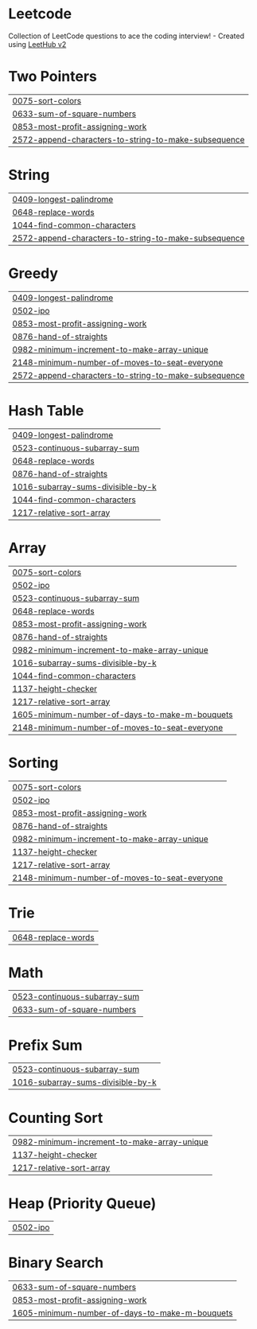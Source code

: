 # Leetcode
Collection of LeetCode questions to ace the coding interview! - Created using [LeetHub v2](https://github.com/arunbhardwaj/LeetHub-2.0)


# Two Pointers
|  |
| ------- |
| [0075-sort-colors](https://github.com/siddhi-bajpai/Leetcode/tree/master/0075-sort-colors) |
| [0633-sum-of-square-numbers](https://github.com/siddhi-bajpai/Leetcode/tree/master/0633-sum-of-square-numbers) |
| [0853-most-profit-assigning-work](https://github.com/siddhi-bajpai/Leetcode/tree/master/0853-most-profit-assigning-work) |
| [2572-append-characters-to-string-to-make-subsequence](https://github.com/siddhi-bajpai/Leetcode/tree/master/2572-append-characters-to-string-to-make-subsequence) |
# String
|  |
| ------- |
| [0409-longest-palindrome](https://github.com/siddhi-bajpai/Leetcode/tree/master/0409-longest-palindrome) |
| [0648-replace-words](https://github.com/siddhi-bajpai/Leetcode/tree/master/0648-replace-words) |
| [1044-find-common-characters](https://github.com/siddhi-bajpai/Leetcode/tree/master/1044-find-common-characters) |
| [2572-append-characters-to-string-to-make-subsequence](https://github.com/siddhi-bajpai/Leetcode/tree/master/2572-append-characters-to-string-to-make-subsequence) |
# Greedy
|  |
| ------- |
| [0409-longest-palindrome](https://github.com/siddhi-bajpai/Leetcode/tree/master/0409-longest-palindrome) |
| [0502-ipo](https://github.com/siddhi-bajpai/Leetcode/tree/master/0502-ipo) |
| [0853-most-profit-assigning-work](https://github.com/siddhi-bajpai/Leetcode/tree/master/0853-most-profit-assigning-work) |
| [0876-hand-of-straights](https://github.com/siddhi-bajpai/Leetcode/tree/master/0876-hand-of-straights) |
| [0982-minimum-increment-to-make-array-unique](https://github.com/siddhi-bajpai/Leetcode/tree/master/0982-minimum-increment-to-make-array-unique) |
| [2148-minimum-number-of-moves-to-seat-everyone](https://github.com/siddhi-bajpai/Leetcode/tree/master/2148-minimum-number-of-moves-to-seat-everyone) |
| [2572-append-characters-to-string-to-make-subsequence](https://github.com/siddhi-bajpai/Leetcode/tree/master/2572-append-characters-to-string-to-make-subsequence) |
# Hash Table
|  |
| ------- |
| [0409-longest-palindrome](https://github.com/siddhi-bajpai/Leetcode/tree/master/0409-longest-palindrome) |
| [0523-continuous-subarray-sum](https://github.com/siddhi-bajpai/Leetcode/tree/master/0523-continuous-subarray-sum) |
| [0648-replace-words](https://github.com/siddhi-bajpai/Leetcode/tree/master/0648-replace-words) |
| [0876-hand-of-straights](https://github.com/siddhi-bajpai/Leetcode/tree/master/0876-hand-of-straights) |
| [1016-subarray-sums-divisible-by-k](https://github.com/siddhi-bajpai/Leetcode/tree/master/1016-subarray-sums-divisible-by-k) |
| [1044-find-common-characters](https://github.com/siddhi-bajpai/Leetcode/tree/master/1044-find-common-characters) |
| [1217-relative-sort-array](https://github.com/siddhi-bajpai/Leetcode/tree/master/1217-relative-sort-array) |
# Array
|  |
| ------- |
| [0075-sort-colors](https://github.com/siddhi-bajpai/Leetcode/tree/master/0075-sort-colors) |
| [0502-ipo](https://github.com/siddhi-bajpai/Leetcode/tree/master/0502-ipo) |
| [0523-continuous-subarray-sum](https://github.com/siddhi-bajpai/Leetcode/tree/master/0523-continuous-subarray-sum) |
| [0648-replace-words](https://github.com/siddhi-bajpai/Leetcode/tree/master/0648-replace-words) |
| [0853-most-profit-assigning-work](https://github.com/siddhi-bajpai/Leetcode/tree/master/0853-most-profit-assigning-work) |
| [0876-hand-of-straights](https://github.com/siddhi-bajpai/Leetcode/tree/master/0876-hand-of-straights) |
| [0982-minimum-increment-to-make-array-unique](https://github.com/siddhi-bajpai/Leetcode/tree/master/0982-minimum-increment-to-make-array-unique) |
| [1016-subarray-sums-divisible-by-k](https://github.com/siddhi-bajpai/Leetcode/tree/master/1016-subarray-sums-divisible-by-k) |
| [1044-find-common-characters](https://github.com/siddhi-bajpai/Leetcode/tree/master/1044-find-common-characters) |
| [1137-height-checker](https://github.com/siddhi-bajpai/Leetcode/tree/master/1137-height-checker) |
| [1217-relative-sort-array](https://github.com/siddhi-bajpai/Leetcode/tree/master/1217-relative-sort-array) |
| [1605-minimum-number-of-days-to-make-m-bouquets](https://github.com/siddhi-bajpai/Leetcode/tree/master/1605-minimum-number-of-days-to-make-m-bouquets) |
| [2148-minimum-number-of-moves-to-seat-everyone](https://github.com/siddhi-bajpai/Leetcode/tree/master/2148-minimum-number-of-moves-to-seat-everyone) |
# Sorting
|  |
| ------- |
| [0075-sort-colors](https://github.com/siddhi-bajpai/Leetcode/tree/master/0075-sort-colors) |
| [0502-ipo](https://github.com/siddhi-bajpai/Leetcode/tree/master/0502-ipo) |
| [0853-most-profit-assigning-work](https://github.com/siddhi-bajpai/Leetcode/tree/master/0853-most-profit-assigning-work) |
| [0876-hand-of-straights](https://github.com/siddhi-bajpai/Leetcode/tree/master/0876-hand-of-straights) |
| [0982-minimum-increment-to-make-array-unique](https://github.com/siddhi-bajpai/Leetcode/tree/master/0982-minimum-increment-to-make-array-unique) |
| [1137-height-checker](https://github.com/siddhi-bajpai/Leetcode/tree/master/1137-height-checker) |
| [1217-relative-sort-array](https://github.com/siddhi-bajpai/Leetcode/tree/master/1217-relative-sort-array) |
| [2148-minimum-number-of-moves-to-seat-everyone](https://github.com/siddhi-bajpai/Leetcode/tree/master/2148-minimum-number-of-moves-to-seat-everyone) |
# Trie
|  |
| ------- |
| [0648-replace-words](https://github.com/siddhi-bajpai/Leetcode/tree/master/0648-replace-words) |
# Math
|  |
| ------- |
| [0523-continuous-subarray-sum](https://github.com/siddhi-bajpai/Leetcode/tree/master/0523-continuous-subarray-sum) |
| [0633-sum-of-square-numbers](https://github.com/siddhi-bajpai/Leetcode/tree/master/0633-sum-of-square-numbers) |
# Prefix Sum
|  |
| ------- |
| [0523-continuous-subarray-sum](https://github.com/siddhi-bajpai/Leetcode/tree/master/0523-continuous-subarray-sum) |
| [1016-subarray-sums-divisible-by-k](https://github.com/siddhi-bajpai/Leetcode/tree/master/1016-subarray-sums-divisible-by-k) |
# Counting Sort
|  |
| ------- |
| [0982-minimum-increment-to-make-array-unique](https://github.com/siddhi-bajpai/Leetcode/tree/master/0982-minimum-increment-to-make-array-unique) |
| [1137-height-checker](https://github.com/siddhi-bajpai/Leetcode/tree/master/1137-height-checker) |
| [1217-relative-sort-array](https://github.com/siddhi-bajpai/Leetcode/tree/master/1217-relative-sort-array) |
# Heap (Priority Queue)
|  |
| ------- |
| [0502-ipo](https://github.com/siddhi-bajpai/Leetcode/tree/master/0502-ipo) |
# Binary Search
|  |
| ------- |
| [0633-sum-of-square-numbers](https://github.com/siddhi-bajpai/Leetcode/tree/master/0633-sum-of-square-numbers) |
| [0853-most-profit-assigning-work](https://github.com/siddhi-bajpai/Leetcode/tree/master/0853-most-profit-assigning-work) |
| [1605-minimum-number-of-days-to-make-m-bouquets](https://github.com/siddhi-bajpai/Leetcode/tree/master/1605-minimum-number-of-days-to-make-m-bouquets) |